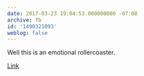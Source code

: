 ```yaml
---
date: 2017-03-23 19:04:53.000000000 -07:00
archive: fb
id: '1490321093'
weblog: false
---
```


Well this is an emotional rollercoaster. 

[Link](https://www.buzzfeed.com/victoriasanusi/a-four-year-old-boy-saved-his-mothers-life-using)